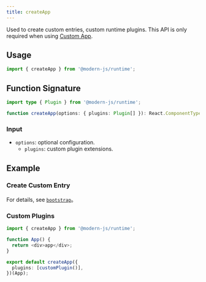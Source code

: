 ```yaml
---
title: createApp
---
```


Used to create custom entries, custom runtime plugins. This API is only required when using [Custom App](/docs/guides/concept/entries#自定义-app).

## Usage

```ts
import { createApp } from '@modern-js/runtime';
```

## Function Signature

```ts
import type { Plugin } from '@modern-js/runtime';

function createApp(options: { plugins: Plugin[] }): React.ComponentType<any>;
```

### Input

- `options`: optional configuration.
  - `plugins`: custom plugin extensions.

## Example

### Create Custom Entry

For details, see [`bootstrap`](./bootstrap.md)。

### Custom Plugins

```ts
import { createApp } from '@modern-js/runtime';

function App() {
  return <div>app</div>;
}

export default createApp({
  plugins: [customPlugin()],
})(App);
```
